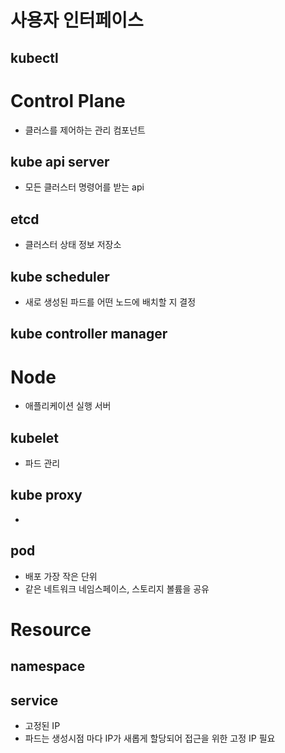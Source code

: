 # 사용자 인터페이스
## kubectl

# Control Plane
- 클러스를 제어하는 관리 컴포넌트

## kube api server
- 모든 클러스터 명령어를 받는 api

## etcd
- 클러스터 상태 정보 저장소

## kube scheduler
- 새로 생성된 파드를 어떤 노드에 배치할 지 결정

## kube controller manager



# Node
- 애플리케이션 실행 서버
  
## kubelet
- 파드 관리

## kube proxy
- 

## pod
- 배포 가장 작은 단위
- 같은 네트워크 네임스페이스, 스토리지 볼륨을 공유


# Resource
## namespace

## service
- 고정된 IP
- 파드는 생성시점 마다 IP가 새롭게 할당되어 접근을 위한 고정 IP 필요